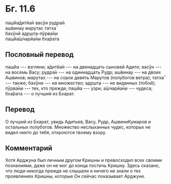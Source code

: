 # Бг. 11.6
паш́йа̄дитйа̄н васӯн рудра̄н<br/>
аш́винау марутас татха̄<br/>
бахӯнй адр̣шт̣а-пӯрва̄н̣и<br/>
паш́йа̄ш́чарйа̄н̣и бха̄рата
## Пословный перевод

паш́йа --- взгляни; а̄дитйа̄н --- на двенадцать сыновей Адити; васӯн --- на
восемь Васу; рудра̄н --- на одиннадцать Рудр; аш́винау --- на двоих
Ашвинов; марутах̣ --- на сорок девять Марутов (полубогов ветра); татха̄
--- также; бахӯни --- на множество; адр̣шт̣а --- не виданных (тобой);
пӯрва̄н̣и --- тех, кто прежде; паш́йа --- узри; а̄ш́чарйа̄н̣и --- чудеса;
бха̄рата --- о лучший из Бхарат.

## Перевод

О лучший из Бхарат, увидь Адитьев, Васу, Рудр, АшвиниКумаров и остальных
полубогов. Множество неслыханных чудес, которых не видел никто до тебя,
откроются твоему взору.

## Комментарий

Хотя Арджуна был личным другом Кришны и превосходил всех своими
познаниями, даже он не мог до конца постичь Кришну. Здесь сказано, что
люди никогда прежде не слышали и ничего не знали о тех проявлениях
Кришны, которые Он сейчас показывает Арджуне.
